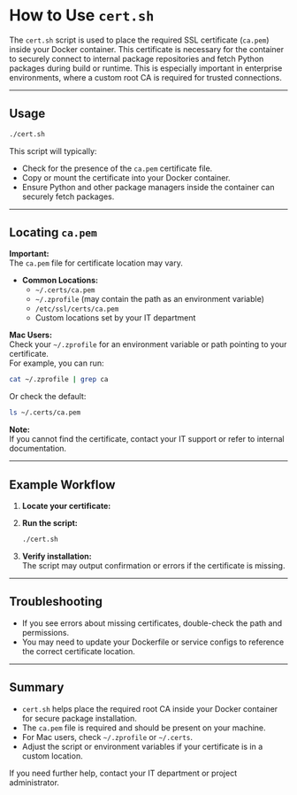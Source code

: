 # How to Use `cert.sh`

The `cert.sh` script is used to place the required SSL certificate (`ca.pem`) inside your Docker container. This certificate is necessary for the container to securely connect to internal package repositories and fetch Python packages during build or runtime. This is especially important in enterprise environments, where a custom root CA is required for trusted connections.

---

## Usage

```bash
./cert.sh
```

This script will typically:
- Check for the presence of the `ca.pem` certificate file.
- Copy or mount the certificate into your Docker container.
- Ensure Python and other package managers inside the container can securely fetch packages.

---

## Locating `ca.pem`

**Important:**  
The `ca.pem` file for certificate location may vary.

- **Common Locations:**
  - `~/.certs/ca.pem`
  - `~/.zprofile` (may contain the path as an environment variable)
  - `/etc/ssl/certs/ca.pem`
  - Custom locations set by your IT department

**Mac Users:**  
Check your `~/.zprofile` for an environment variable or path pointing to your certificate.  
For example, you can run:
```bash
cat ~/.zprofile | grep ca
```
Or check the default:
```bash
ls ~/.certs/ca.pem
```

**Note:**  
If you cannot find the certificate, contact your IT support or refer to internal documentation.

---

## Example Workflow

1. **Locate your certificate:**

2. **Run the script:**
    ```bash
    ./cert.sh
    ```

3. **Verify installation:**  
   The script may output confirmation or errors if the certificate is missing.

---

## Troubleshooting

- If you see errors about missing certificates, double-check the path and permissions.
- You may need to update your Dockerfile or service configs to reference the correct certificate location.

---

## Summary

- `cert.sh` helps place the required root CA inside your Docker container for secure package installation.
- The `ca.pem` file is required and should be present on your machine.
- For Mac users, check `~/.zprofile` or `~/.certs`.
- Adjust the script or environment variables if your certificate is in a custom location.

If you need further help, contact your IT department or project administrator.